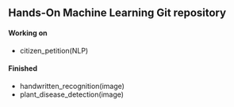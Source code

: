 ## Hands-On Machine Learning Git repository
#### Working on 
- citizen_petition(NLP)
#### Finished 
- handwritten_recognition(image)
- plant_disease_detection(image)